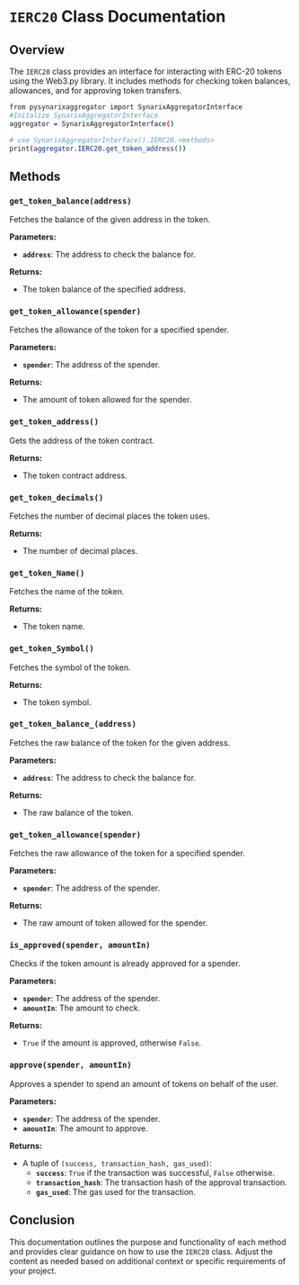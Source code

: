 # `IERC20` Class Documentation

## Overview

The `IERC20` class provides an interface for interacting with ERC-20 tokens using the Web3.py library. It includes methods for checking token balances, allowances, and for approving token transfers.

```bash
from pysynarixaggregator import SynarixAggregatorInterface
#Initalize SynarixAggregatorInterface
aggregator = SynarixAggregatorInterface()

# use SynarixAggregatorInterface().IERC20.<methods>
print(aggregator.IERC20.get_token_address())

```
## Methods


### `get_token_balance(address)`

Fetches the balance of the given address in the token.

**Parameters:**

- **`address`**: The address to check the balance for.

**Returns:**

- The token balance of the specified address.

### `get_token_allowance(spender)`

Fetches the allowance of the token for a specified spender.

**Parameters:**

- **`spender`**: The address of the spender.

**Returns:**

- The amount of token allowed for the spender.

### `get_token_address()`

Gets the address of the token contract.

**Returns:**

- The token contract address.

### `get_token_decimals()`

Fetches the number of decimal places the token uses.

**Returns:**

- The number of decimal places.

### `get_token_Name()`

Fetches the name of the token.

**Returns:**

- The token name.

### `get_token_Symbol()`

Fetches the symbol of the token.

**Returns:**

- The token symbol.

### `get_token_balance_(address)`

Fetches the raw balance of the token for the given address.

**Parameters:**

- **`address`**: The address to check the balance for.

**Returns:**

- The raw balance of the token.

### `get_token_allowance(spender)`

Fetches the raw allowance of the token for a specified spender.

**Parameters:**

- **`spender`**: The address of the spender.

**Returns:**

- The raw amount of token allowed for the spender.

### `is_approved(spender, amountIn)`

Checks if the token amount is already approved for a spender.

**Parameters:**

- **`spender`**: The address of the spender.
- **`amountIn`**: The amount to check.

**Returns:**

- `True` if the amount is approved, otherwise `False`.

### `approve(spender, amountIn)`

Approves a spender to spend an amount of tokens on behalf of the user.

**Parameters:**

- **`spender`**: The address of the spender.
- **`amountIn`**: The amount to approve.

**Returns:**

- A tuple of `(success, transaction_hash, gas_used)`:
  - **`success`**: `True` if the transaction was successful, `False` otherwise.
  - **`transaction_hash`**: The transaction hash of the approval transaction.
  - **`gas_used`**: The gas used for the transaction.

## Conclusion

This documentation outlines the purpose and functionality of each method and provides clear guidance on how to use the `IERC20` class. Adjust the content as needed based on additional context or specific requirements of your project.
